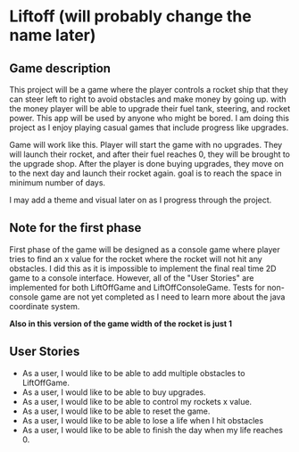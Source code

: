 # Liftoff (will probably change the name later)

## Game description

This project will be a game where the player controls a rocket ship that
they can steer left to right to avoid obstacles and make money by going up.
with the money player will be able to upgrade their fuel tank, steering,
and rocket power. This app will be used by anyone who might be bored.
I am doing this project as I enjoy playing casual games that include 
progress like upgrades. 

Game will work like this. Player will start the game with no upgrades.
They will launch their rocket, and after their fuel reaches 0, they will be
brought to the upgrade shop. After the player is done buying upgrades, they
move on to the next day and launch their rocket again. goal is to reach the space in
minimum number of days.

I may add a theme and visual later on as I progress through the project.

## Note for the first phase

First phase of the game will be designed as a console game where player tries to find an 
x value for the rocket where the rocket will not hit any obstacles. I did this as it is impossible to 
implement the final real time 2D game to a console interface. However, all of the "User Stories"
are implemented for both LiftOffGame and LiftOffConsoleGame. Tests for non-console game are not
yet completed as I need to learn more about the java coordinate system.

**Also in this version of the game width of the rocket is just 1**

## User Stories

- As a user, I would like to be able to add multiple obstacles to LiftOffGame.
- As a user, I would like to be able to buy upgrades.
- As a user, I would like to be able to control my rockets x value.
- As a user, I would like to be able to reset the game.
- As a user, I would like to be able to lose a life when I hit obstacles 
- As a user, I would like to be able to finish the day when my life reaches 0.

